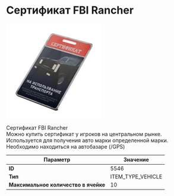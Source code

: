 # Сертификат FBI Rancher

![Item Image](../img/5546.webp?raw=true)

Сертификат FBI Rancher<br>Можно купить сертификат у игроков на центральном рынке.<br>Используется для получения авто марки определенной марки.<br>Необходимо находиться на автобазаре (/GPS)


| Параметр | Значение |
|----------|----------|
| **ID** | 5546 |
| **Тип** | ITEM_TYPE_VEHICLE |
| **Максимальное количество в ячейке** | 10 |

